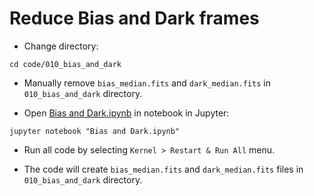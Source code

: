 # Reduce Bias and Dark frames

* Change directory:

```
cd code/010_bias_and_dark
```

* Manually remove `bias_median.fits` and `dark_median.fits` in `010_bias_and_dark` directory.

* Open [Bias and Dark.ipynb](Bias%20and%20Dark.ipynb) in notebook in Jupyter:

```
jupyter notebook "Bias and Dark.ipynb"
```


* Run all code by selecting `Kernel > Restart & Run All` menu.

* The code will create `bias_median.fits` and `dark_median.fits` files in `010_bias_and_dark` directory.
